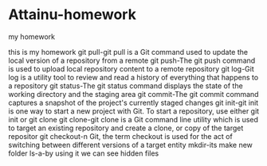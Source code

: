 # Attainu-homework
my homework

this is my homework
git pull-git pull is a Git command used to update the local version of a repository from a remote
git push-The git push command is used to upload local repository content to a remote repository
git log-Git log is a utility tool to review and read a history of everything that happens to a repository
git status-The git status command displays the state of the working directory and the staging area
git commit-The git commit command captures a snapshot of the project's currently staged changes
git init-git init is one way to start a new project with Git. To start a repository, use either git init or git clone
git clone-git clone is a Git command line utility which is used to target an existing repository and create a clone, or copy of the target repositor
git checkout-n Git, the term checkout is used for the act of switching between different versions of a target entity
mkdir-its make new folder
ls-a-by using it we can see hidden files
